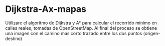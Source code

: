 # Dijkstra-Ax-mapas
Utilizare el algoritmo de Dijkstra y A* para calcular el recorrido mínimo en calles reales, tomadas de OpenStreetMap. Al final del proceso se obtiene una imagen con el camino mas corto trazado entre los dos puntos (origen-destino)

